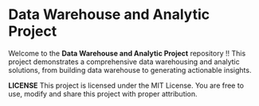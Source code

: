 # Data Warehouse and Analytic Project 

Welcome to the **Data Warehouse and Analytic Project** repository !!
This project demonstrates a comprehensive data warehousing and analytic solutions, from building data warehouse to generating actionable insights.

**LICENSE**
This project is licensed under the MIT License. You are free to use, modify and share this project with proper attribution.
